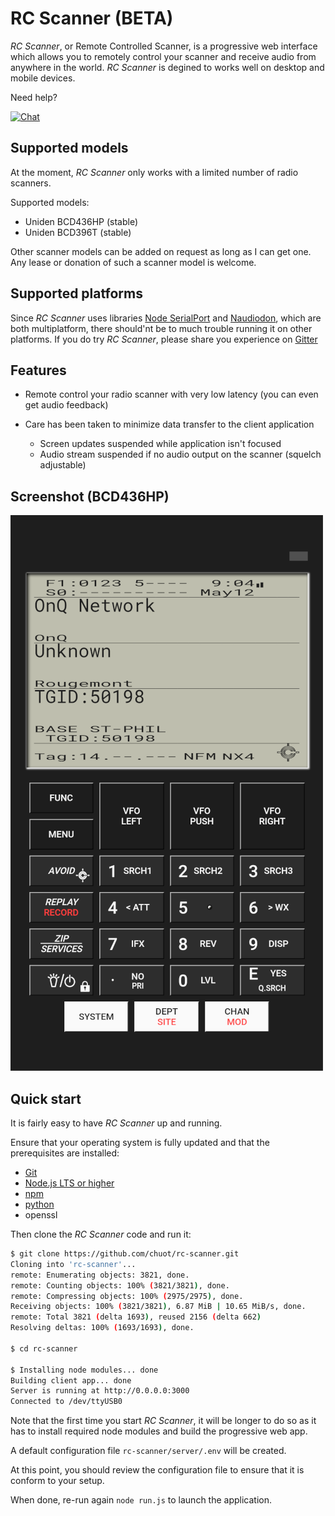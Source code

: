 # RC Scanner (BETA)

*RC Scanner*, or Remote Controlled Scanner, is a progressive web interface which allows you to remotely control your scanner and receive audio from anywhere in the world. *RC Scanner* is degined to works well on desktop and mobile devices.

Need help?

[![Chat](https://img.shields.io/gitter/room/rc-scanner/Lobby.svg)](https://gitter.im/rc-scanner/Lobby?utm_source=share-link&utm_medium=link&utm_campaign=share-link)


## Supported models

At the moment, *RC Scanner* only works with a limited number of radio scanners.

Supported models:

* Uniden BCD436HP (stable)
* Uniden BCD396T (stable)

Other scanner models can be added on request as long as I can get one. Any lease or donation of such a scanner model is welcome.

## Supported platforms

Since *RC Scanner* uses libraries [Node SerialPort](https://serialport.io/) and [Naudiodon](https://github.com/Streampunk/naudiodon), which are both multiplatform, there should'nt be to much trouble running it on other platforms. If you do try *RC Scanner*, please share you experience on [Gitter](https://gitter.im/rc-scanner/Lobby?utm_source=share-link&utm_medium=link&utm_campaign=share-link)

## Features

* Remote control your radio scanner with very low latency (you can even get audio feedback)

* Care has been taken to minimize data transfer to the client application

  * Screen updates suspended while application isn't focused
  * Audio stream suspended if no audio output on the scanner (squelch adjustable)

## Screenshot (BCD436HP)

![BCD436HP](./docs/bcd436hp/rc_scanner_bcd436hp.png)

## Quick start

It is fairly easy to have *RC Scanner* up and running.

Ensure that your operating system is fully updated and that the prerequisites are installed:

* [Git](https://git-scm.com/downloads)
* [Node.js LTS or higher](https://nodejs.org/en/download/)
* [npm](https://www.npmjs.com/get-npm)
* [python](https://www.python.org/downloads/)
* openssl

Then clone the *RC Scanner* code and run it:

```bash
$ git clone https://github.com/chuot/rc-scanner.git
Cloning into 'rc-scanner'...
remote: Enumerating objects: 3821, done.
remote: Counting objects: 100% (3821/3821), done.
remote: Compressing objects: 100% (2975/2975), done.
Receiving objects: 100% (3821/3821), 6.87 MiB | 10.65 MiB/s, done.
remote: Total 3821 (delta 1693), reused 2156 (delta 662)
Resolving deltas: 100% (1693/1693), done.

$ cd rc-scanner

$ Installing node modules... done
Building client app... done
Server is running at http://0.0.0.0:3000
Connected to /dev/ttyUSB0
```

Note that the first time you start *RC Scanner*, it will be longer to do so as it has to install required node modules and build the progressive web app.

A default configuration file `rc-scanner/server/.env` will be created.

At this point, you should review the configuration file to ensure that it is conform to your setup.

When done, re-run again `node run.js` to launch the application.

